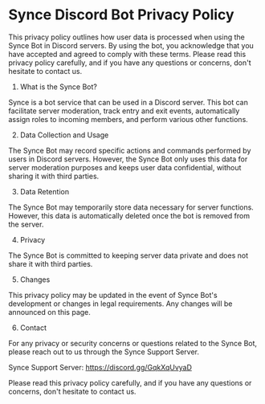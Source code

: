 # Synce Discord Bot Privacy Policy

This privacy policy outlines how user data is processed when using the Synce Bot in Discord servers. By using the bot, you acknowledge that you have accepted and agreed to comply with these terms.
Please read this privacy policy carefully, and if you have any questions or concerns, don't hesitate to contact us.

1. What is the Synce Bot?

Synce is a bot service that can be used in a Discord server. This bot can facilitate server moderation, track entry and exit events, automatically assign roles to incoming members, and perform various other functions.

2. Data Collection and Usage

The Synce Bot may record specific actions and commands performed by users in Discord servers. However, the Synce Bot only uses this data for server moderation purposes and keeps user data confidential, without sharing it with third parties.

3. Data Retention

The Synce Bot may temporarily store data necessary for server functions. However, this data is automatically deleted once the bot is removed from the server.

4. Privacy

The Synce Bot is committed to keeping server data private and does not share it with third parties.

5. Changes

This privacy policy may be updated in the event of Synce Bot's development or changes in legal requirements. Any changes will be announced on this page.

6. Contact

For any privacy or security concerns or questions related to the Synce Bot, please reach out to us through the Synce Support Server.

Synce Support Server: https://discord.gg/GqkXqUvyaD

Please read this privacy policy carefully, and if you have any questions or concerns, don't hesitate to contact us.

